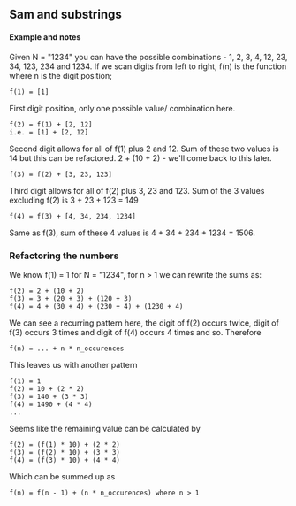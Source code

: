 ## Sam and substrings

#### Example and notes
Given N = "1234" you can have the possible combinations - 1, 2, 3, 4, 12, 23, 34, 123, 234 and 1234. If we scan digits from left to right, f(n) is the function where n is the digit position;

```
f(1) = [1]
```
First digit position, only one possible value/ combination here.

```
f(2) = f(1) + [2, 12]
i.e. = [1] + [2, 12]
```
Second digit allows for all of f(1) plus 2 and 12. Sum of these two values is 14 but this can be refactored. 2 + (10 + 2) - we'll come back to this later.

```
f(3) = f(2) + [3, 23, 123]
```
Third digit allows for all of f(2) plus 3, 23 and 123. Sum of the 3 values excluding f(2) is 3 + 23 + 123 = 149

```
f(4) = f(3) + [4, 34, 234, 1234]
```
Same as f(3), sum of these 4 values is 4 + 34 + 234 + 1234 = 1506.

### Refactoring the numbers
We know f(1) = 1 for N = "1234", for n > 1 we can rewrite the sums as:
```
f(2) = 2 + (10 + 2)
f(3) = 3 + (20 + 3) + (120 + 3)
f(4) = 4 + (30 + 4) + (230 + 4) + (1230 + 4)
```
We can see a recurring pattern here, the digit of f(2) occurs twice, digit of f(3) occurs 3 times and digit of f(4) occurs 4 times and so. Therefore
```
f(n) = ... + n * n_occurences
```
This leaves us with another pattern
```
f(1) = 1
f(2) = 10 + (2 * 2)
f(3) = 140 + (3 * 3)
f(4) = 1490 + (4 * 4)
...
```
Seems like the remaining value can be calculated by
```
f(2) = (f(1) * 10) + (2 * 2)
f(3) = (f(2) * 10) + (3 * 3)
f(4) = (f(3) * 10) + (4 * 4)
```
Which can be summed up as 
```
f(n) = f(n - 1) + (n * n_occurences) where n > 1
```


